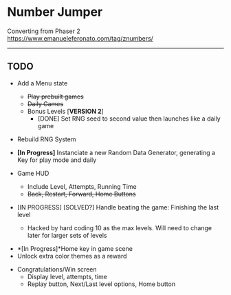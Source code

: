 # Number Jumper
Converting from Phaser 2  
https://www.emanueleferonato.com/tag/znumbers/

-----
## TODO  
+ Add a Menu state
  + ~~Play prebuilt games~~
  + ~~Daily Games~~
  + Bonus Levels  [**VERSION 2**]
    - [DONE] Set RNG seed to second value then launches like a daily game
  

+  Rebuild RNG System  
  + **[In Progress]** Instanciate a new Random Data Generator, generating a Key for play mode and daily  


+ Game HUD
  - Include Level, Attempts, Running Time
  - ~~Back, Restart, Forward, Home Buttons~~

+ [IN PROGRESS] [SOLVED?] Handle beating the game: Finishing the last level
  - Hacked by hard coding 10 as the max levels. Will need to change later for larger sets of levels

- *[In Progress]*Home key in game scene  
- Unlock extra color themes as a reward  

+ Congratulations/Win screen  
  - Display level, attempts, time
  - Replay button, Next/Last level options, Home button